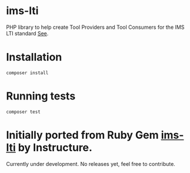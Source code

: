 ims-lti
=======

PHP library to help create Tool Providers and Tool Consumers for the IMS LTI standard [See](http://www.imsglobal.org/lti/index.html).

# Installation
```
composer install
```

# Running tests
```
composer test
```

Initially ported from Ruby Gem [ims-lti](https://github.com/instructure/ims-lti) by Instructure. 
=======

Currently under development. No releases yet, feel free to contribute.
